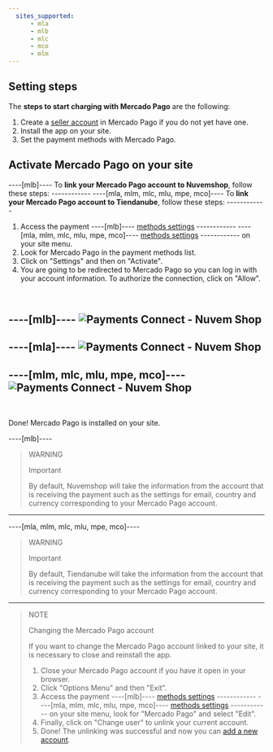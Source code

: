 ```yaml
---
  sites_supported:
      - mla
      - mlb
      - mlc
      - mco
      - mlm
---
```


## Setting steps

The **steps to start charging with Mercado Pago** are the following:
1. Create a [seller account](https://www.mercadopago[FAKER][URL][DOMAIN]/activities) in Mercado Pago if you do not yet have one.
1. Install the app on your site.
1. Set the payment methods with Mercado Pago.

## Activate Mercado Pago on your site

----[mlb]---- To **link your Mercado Pago account to Nuvemshop**, follow these steps: ------------ ----[mla, mlm, mlc, mlu, mpe, mco]---- To **link your Mercado Pago account to Tiendanube**, follow these steps: ------------

1. Access the payment ----[mlb]---- [methods settings](https://lojavirtualnuvem.com.br/admin/payments/) ------------ ----[mla, mlm, mlc, mlu, mpe, mco]---- [methods settings](https://mitiendanube.com/admin/payments/) ------------ on your site menu.
2. Look for Mercado Pago in the payment methods list.
3. Click on "Settings" and then on "Activate".
4. You are going to be redirected to Mercado Pago so you can log in with your account information. To authorize the connection, click on "Allow".
<p>&nbsp;</p>

----[mlb]----
![Payments Connect - Nuvem Shop](/images/nuvemshop/nuvemshop_connect_1.gif)
------------
----[mla]----
![Payments Connect - Nuvem Shop](/images/nuvemshop/ar_tientanube_connect.gif)
------------
----[mlm, mlc, mlu, mpe, mco]----
![Payments Connect - Nuvem Shop](/images/nuvemshop/mx_tientanube_connect.gif)
------------

<p>&nbsp;</p>
Done! Mercado Pago is installed on your site.

----[mlb]----
> WARNING
>
> Important
>
> By default, Nuvemshop will take the information from the account that is receiving the payment such as the settings for email, country and currency corresponding to your Mercado Pago account.
------------

<!-- -->
----[mla, mlm, mlc, mlu, mpe, mco]----
> WARNING
>
> Important
>
> By default, Tiendanube will take the information from the account that is receiving the payment such as the settings for email, country and currency corresponding to your Mercado Pago account.
------------

<!-- -->
> NOTE
>
> Changing the Mercado Pago account
>
> If you want to change the Mercado Pago account linked to your site, it is necessary to close and reinstall the app.
>
> 1. Close your Mercado Pago account if you have it open in your browser.
> 2. Click "Options Menu" and then "Exit".
> 3. Access the payment ----[mlb]---- [methods settings](https://lojavirtualnuvem.com.br/admin/payments/) ------------ ----[mla, mlm, mlc, mlu, mpe, mco]---- [methods settings](https://mitiendanube.com/admin/payments/) ------------ on your site menu, look for "Mercado Pago" and select "Edit".
> 4. Finally, click on "Change user" to unlink your current account.
> 5. Done! The unlinking was successful and now you can [add a new account](#bookmark_activate_mercado_pago_on_your_site).